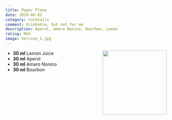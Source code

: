 ```yaml
---
title: Paper Plane
date: 2020-06-02
category: Cocktails
comment: Drinkable, but not for me
description: Aperol, Amaro Nonino, Bourbon, Lemon
rating: Meh
image: Version_1.jpg
---
```

<img src="Version_1.jpg" width="200px" height="200px" style="float: right;">

 - **30 ml** Lemon Juice 
 - **30 ml** Aperol
 - **30 ml** Amaro Nonino
 - **30 ml** Bourbon


 [attempt1]: Version_1.jpg  